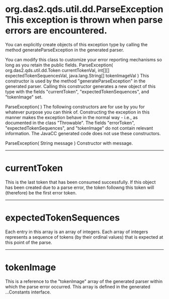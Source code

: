 # org.das2.qds.util.dd.ParseExceptionThis exception is thrown when parse errors are encountered.
 You can explicitly create objects of this exception type by
 calling the method generateParseException in the generated
 parser.

 You can modify this class to customize your error reporting
 mechanisms so long as you retain the public fields.
ParseException( org.das2.qds.util.dd.Token currentTokenVal, int[][] expectedTokenSequencesVal, java.lang.String[] tokenImageVal )
This constructor is used by the method "generateParseException"
 in the generated parser.  Calling this constructor generates
 a new object of this type with the fields "currentToken",
 "expectedTokenSequences", and "tokenImage" set.

ParseException( )
The following constructors are for use by you for whatever
 purpose you can think of.  Constructing the exception in this
 manner makes the exception behave in the normal way - i.e., as
 documented in the class "Throwable".  The fields "errorToken",
 "expectedTokenSequences", and "tokenImage" do not contain
 relevant information.  The JavaCC generated code does not use
 these constructors.

ParseException( String message )
Constructor with message.

***
<a name="currentToken"></a>
# currentToken

This is the last token that has been consumed successfully.  If
 this object has been created due to a parse error, the token
 followng this token will (therefore) be the first error token.

***
<a name="expectedTokenSequences"></a>
# expectedTokenSequences

Each entry in this array is an array of integers.  Each array
 of integers represents a sequence of tokens (by their ordinal
 values) that is expected at this point of the parse.

***
<a name="tokenImage"></a>
# tokenImage

This is a reference to the "tokenImage" array of the generated
 parser within which the parse error occurred.  This array is
 defined in the generated ...Constants interface.

